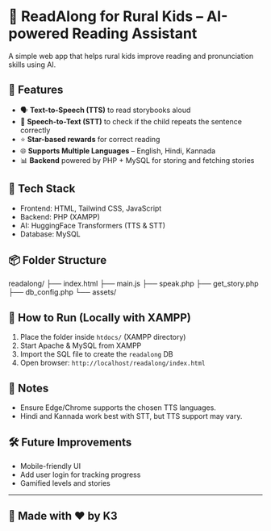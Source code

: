 # 📖 ReadAlong for Rural Kids – AI-powered Reading Assistant

A simple web app that helps rural kids improve reading and pronunciation skills using AI.

## 🌟 Features
- 🗣️ **Text-to-Speech (TTS)** to read storybooks aloud
- 🎤 **Speech-to-Text (STT)** to check if the child repeats the sentence correctly
- ⭐ **Star-based rewards** for correct reading
- 🌐 **Supports Multiple Languages** – English, Hindi, Kannada
- 📊 **Backend** powered by PHP + MySQL for storing and fetching stories

## 🔧 Tech Stack
- Frontend: HTML, Tailwind CSS, JavaScript
- Backend: PHP (XAMPP)
- AI: HuggingFace Transformers (TTS & STT)
- Database: MySQL

## 📦 Folder Structure
readalong/ ├── index.html ├── main.js ├── speak.php ├── get_story.php ├── db_config.php └── assets/

## 🚀 How to Run (Locally with XAMPP)
1. Place the folder inside `htdocs/` (XAMPP directory)
2. Start Apache & MySQL from XAMPP
3. Import the SQL file to create the `readalong` DB
4. Open browser: `http://localhost/readalong/index.html`

## 📌 Notes
- Ensure Edge/Chrome supports the chosen TTS languages.
- Hindi and Kannada work best with STT, but TTS support may vary.

## 🛠️ Future Improvements
- Mobile-friendly UI
- Add user login for tracking progress
- Gamified levels and stories

---

## 🤝 Made with ❤️ by K3

